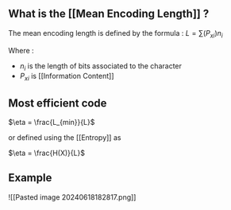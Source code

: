 ## What is the [[Mean Encoding Length]] ?


The mean encoding length is defined by the formula :
$L = \sum{ (P_{xi})n_i}$

Where :

* $n_i$ is the length of bits associated to the character
* $P_{xi}$ is [[Information Content]]


## Most efficient code

$\eta = \frac{L_{min}}{L}$

or  defined using the [[Entropy]] as

$\eta = \frac{H(X)}{L}$

## Example
![[Pasted image 20240618182817.png]]

